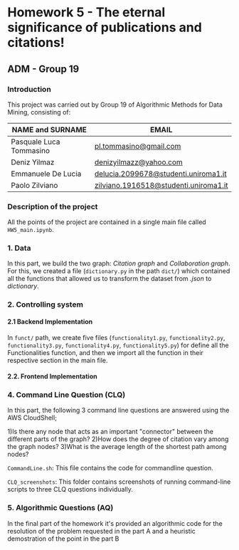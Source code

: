 # Homework 5 - The eternal significance of publications and citations!
## ADM - Group 19
### Introduction

This project was carried out by Group 19 of Algorithmic Methods for Data Mining, consisting of:

| NAME and SURNAME | EMAIL |
| --- | --- |
| Pasquale Luca Tommasino | pl.tommasino@gmail.com | 
| Deniz Yilmaz | denizyilmazz@yahoo.com |
| Emmanuele De Lucia | delucia.2099678@studenti.uniroma1.it |
| Paolo Zilviano | zilviano.1916518@studenti.uniroma1.it |


### Description of the project

All the points of the project are contained in a single main file called `HW5_main.ipynb`.

### 1. Data

In this part, we build the two graph: *Citation graph* and *Collaboration graph*. For this, we created a file (`dictionary.py` in the path `dict/`) which contained all the functions that allowed us to transform the dataset from *.json* to *dictionary*.

### 2. Controlling system

#### 2.1 Backend Implementation

In `funct/` path, we create five files (`functionality1.py`, `functionality2.py`, `functionality3.py`, `functionality4.py`, `functionality5.py`) for define all the Functionalities function, and then we import all the function in their respective section in the main file.

#### 2.2. Frontend Implementation

### 4. Command Line Question (CLQ)

In this part, the following 3 command line questions are answered using the AWS CloudShell;

1)Is there any node that acts as an important "connector" between the different parts of the graph?
2)How does the degree of citation vary among the graph nodes?
3)What is the average length of the shortest path among nodes?

`CommandLine.sh`: This file contains the code for commandline question.

`CLQ_screenshots`: This folder contains screenshots of running command-line scripts to three CLQ questions individually. 


### 5. Algorithmic Questions (AQ)

In the final part of the homework it's provided an algorithmic code for the resolution of the problem requested in the part A and a heuristic demostration of the point in the part B

